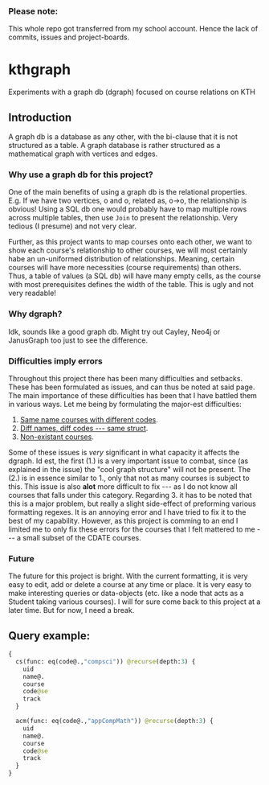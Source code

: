 ### Please note:
This whole repo got transferred from my school account. Hence the lack of commits, issues and project-boards.

# kthgraph
Experiments with a graph db (dgraph) focused on course relations on KTH

## Introduction
A graph db is a database as any other, with the bi-clause that it is not structured as a table. A graph database is rather structured as a mathematical graph with vertices and edges.
### Why use a graph db for this project?
One of the main benefits of using a graph db is the relational properties. E.g. If we have two vertices, o and o, related as, o->o, the relationship is obvious! Using a SQL db one would probably have to map multiple rows across multiple tables, then use `Join` to present the relationship. Very tedious (I presume) and not very clear.

Further, as this project wants to map courses onto each other, we want to show each course's relationship to other courses, we will most certainly habe an un-uniformed distribution of relationships. Meaning, certain courses will have more necessities (course requirements) than others. Thus, a table of values (a SQL db) will have many empty cells, as the course with most prerequisites defines the width of the table. This is ugly and not very readable!

### Why dgraph?
Idk, sounds like a good graph db. Might try out Cayley, Neo4j or JanusGraph too just to see the difference.

### Difficulties imply errors
Throughout this project there has been many difficulties and setbacks. These has been formulated as issues, and can thus be noted at said page. The main importance of these difficulties has been that I have battled them in various ways. Let me being by formulating the major-est difficulties:
  1. [Same name courses with different codes](https://gits-15.sys.kth.se/simonalu/kthgraph/issues/7).
  2. [Diff names, diff codes --- same struct](https://gits-15.sys.kth.se/simonalu/kthgraph/issues/8).
  3. [Non-existant courses](https://gits-15.sys.kth.se/simonalu/kthgraph/issues/12).

Some of these issues is _very_ significant in what capacity it affects the dgraph. Id est, the first (1.) is a very important issue to combat, since (as explained in the issue) the "cool graph structure" will not be present. The (2.) is in essence similar to 1., only that not as many courses is subject to this. This issue is also **alot** more difficult to fix --- as I do not know all courses that falls under this category. Regarding 3. it has to be noted that this is a major problem, but really a slight side-effect of preforming various formatting regexes. It is an annoying error and I have tried to fix it to the best of my capability. However, as this project is comming to an end I limited me to only fix these errors for the courses that I felt mattered to me --- a small subset of the CDATE courses.

### Future
The future for this project is bright. With the current formatting, it is very easy to edit, add or delete a course at any time or place. It is very easy to make interesting queries or data-objects (etc. like a node that acts as a Student taking various courses). I will for sure come back to this project at a later time. But for now, I need a break.


## Query example:
```GraphQL
{
  cs(func: eq(code@.,"compsci")) @recurse(depth:3) {
    uid
    name@.
    course
    code@se
    track
  }

  acm(func: eq(code@.,"appCompMath")) @recurse(depth:3) {
    uid
    name@.
    course
    code@se
    track
  }
}
```
